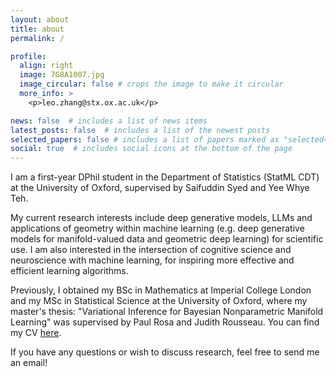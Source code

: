```yaml
---
layout: about
title: about
permalink: /

profile:
  align: right
  image: 7G8A1007.jpg
  image_circular: false # crops the image to make it circular
  more_info: >
    <p>leo.zhang@stx.ox.ac.uk</p>

news: false  # includes a list of news items
latest_posts: false  # includes a list of the newest posts
selected_papers: false # includes a list of papers marked as "selected={true}"
social: true  # includes social icons at the bottom of the page
---
```


I am a first-year DPhil student in the Department of Statistics (StatML CDT) at the University of Oxford, supervised by Saifuddin Syed and Yee Whye Teh.

My current research interests include deep generative models, LLMs and applications of geometry within machine learning (e.g. deep generative models for manifold-valued data and geometric deep learning) for scientific use. I am also interested in the intersection of cognitive science and neuroscience with machine learning, for inspiring more effective and efficient learning algorithms.  

Previously, I obtained my BSc in Mathematics at Imperial College London and my MSc in Statistical Science at the University of Oxford, where my master's thesis: "Variational Inference for Bayesian Nonparametric Manifold Learning" was supervised by Paul Rosa and Judith Rousseau. You can find my CV [here](/assets/pdf/leo_zhang_CV-1.pdf).

If you have any questions or wish to discuss research, feel free to send me an email!
